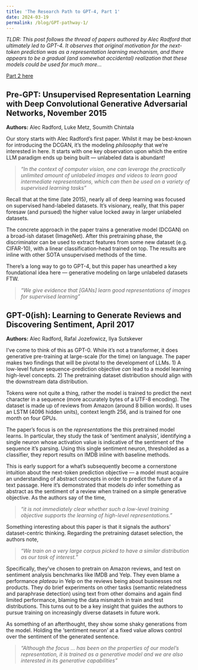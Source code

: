 ```yaml
---
title: 'The Research Path to GPT-4, Part 1'
date: 2024-03-19
permalink: /blog/GPT-pathway-1/
---
```


_TLDR: This post follows the thread of papers authored by Alec Radford that ultimately led to GPT-4. It observes that original motivation for the next-token prediction was as a representation learning mechanism, and there appears to be a gradual (and somewhat accidental) realization that these models could be used for much more…_

[Part 2 here](https://teapearce.github.io/blog//GPT-pathway-2/)

## Pre-GPT: Unsupervised Representation Learning with Deep Convolutional Generative Adversarial Networks, November 2015
**Authors:** Alec Radford, Luke Metz, Soumith Chintala

Our story starts with Alec Radford’s first paper. Whilst it may be best-known for introducing the DCGAN, it’s the modeling *philosophy* that we’re interested in here. It starts with one key observation upon which the entire LLM paradigm ends up being built — unlabeled data is abundant!

> _“In the context of computer vision, one can leverage the practically unlimited amount of unlabeled images and videos to learn good intermediate representations, which can then be used on a variety of supervised learning tasks”_

Recall that at the time (late 2015), nearly all of deep learning was focused on supervised hand-labeled datasets. It’s visionary, really, that this paper foresaw (and pursued) the higher value locked away in larger unlabeled datasets.

The concrete approach in the paper trains a generative model (DCGAN) on a broad-ish dataset (ImageNet). After this pretraining phase, the discriminator can be used to extract features from some new dataset (e.g. CIFAR-10), with a linear classification-head trained on top. The results are inline with other SOTA unsupervised methods of the time.

There’s a long way to go to GPT-4, but this paper has unearthed a key foundational idea here — generative modeling on large unlabeled datasets FTW.

> _“We give evidence that [GANs] learn good representations of images for supervised learning”_

## GPT-0(ish): Learning to Generate Reviews and Discovering Sentiment, April 2017
**Authors:** Alec Radford, Rafal Jozefowicz, Ilya Sutskever

I’ve come to think of this as GPT-0. While it’s not a transformer, it does generative pre-training at large-scale (for the time) on language. The paper makes two findings that will be pivotal to the development of LLMs. 1) A low-level future sequence-prediction objective *can* lead to a model learning high-level concepts. 2) The pretraining dataset distribution should align with the downstream data distribution.

Tokens were not quite a thing, rather the model is trained to predict the next character in a sequence (more accurately bytes of a UTF-8 encoding). The dataset is made up of reviews from Amazon (around 8 billion words). It uses an LSTM (4096 hidden units), context length 256, and is trained for one month on four GPUs.

The paper’s focus is on the _representations_ the this pretrained model learns. In particular, they study the task of ‘sentiment analysis’, identifying a single neuron whose activation value is indicative of the sentiment of the sequence it’s parsing. Using this single sentiment neuron, thresholded as a classifier, they report results on IMDB inline with baseline methods.

This is early support for a what’s subsequently become a cornerstone intuition about the next-token prediction objective — a model must acquire an understanding of abstract concepts in order to predict the future of a text passage. Here it’s demonstrated that models *do* infer something as abstract as the sentiment of a review when trained on a simple generative objective. As the authors say of the time,

> _“it is not immediately clear whether such a low-level training objective supports the learning of high-level representations.”_

Something interesting about this paper is that it signals the authors' dataset-centric thinking. Regarding the pretraining dataset selection, the authors note,

> _“We train on a very large corpus picked to have a similar distribution as our task of interest.”_

Specifically, they've chosen to pretrain on Amazon reviews, and test on sentiment analysis benchmarks like IMDB and Yelp. They even blame a performance _plateau_ in Yelp on the reviews being about businesses not products. They do brief experiments on other tasks (semantic relatedness and paraphrase detection) using text from other domains and again find limited performance, blaming the data mismatch in train and test distributions. This turns out to be a key insight that guides the authors to pursue training on increasingly diverse datasets in future work.

As something of an afterthought, they show some shaky generations from the model. Holding the ‘sentiment neuron’ at a fixed value allows control over the sentiment of the generated sentence.

> _“Although the focus … has been on the properties of our model’s representation, it is trained as a generative model and we are also interested in its generative capabilities”_